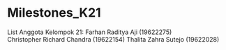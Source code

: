 # Milestones_K21

List Anggota Kelompok 21:
Farhan Raditya Aji (19622275)</br>
Christopher Richard Chandra (19622154)
Thalita Zahra Sutejo (19622028)
